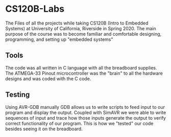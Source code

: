 # CS120B-Labs
The Files of all the projects while taking CS120B (Intro to Embedded Systems) at University of California, Riverside in Spring 2020. The main purpose of the course was to become familiar and comfortable designing, programming, and setting up "embedded systems"

## Tools
The code was all written in C language with all the breadboard supplies. The ATMEGA-33 Pinout microcontroller was the "brain" to all the hardware designs and was coded with the C code.  


## Testing
Using AVR-GDB manually GDB allows us to write scripts to feed input to our program and display the output. Coupled with SimAVR we were able to write sequences of input and trace how those inputs generate the output to verify correct functionality of our program. This is how we "tested" our code besides seeing it on the breadboard.
